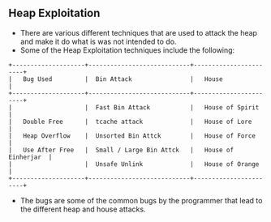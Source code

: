 ## Heap Exploitation

- There are various different techniques that are used to attack the heap and make it do what is was not intended to do.
- Some of the Heap Exploitation techniques include the following:

```
+--------------------+----------------------------+-----------------------+
|   Bug Used         |  Bin Attack                |   House               |
+--------------------+----------------------------+-----------------------+
|                    |  Fast Bin Attack           |   House of Spirit     |
|   Double Free      |  tcache attack             |   House of Lore       |
|   Heap Overflow    |  Unsorted Bin Attck        |   House of Force      |
|   Use After Free   |  Small / Large Bin Attck   |   House of Einherjar  |
|                    |  Unsafe Unlink             |   House of Orange     |
+--------------------+----------------------------+-----------------------+

```
- The bugs are some of the common bugs by the programmer that lead to the different heap and house attacks.
